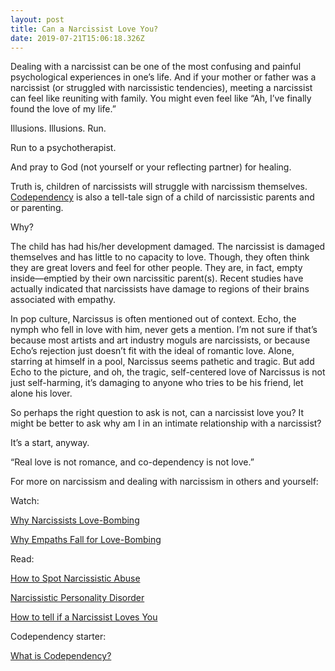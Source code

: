 ```yaml
---
layout: post
title: Can a Narcissist Love You?
date: 2019-07-21T15:06:18.326Z
---
```

Dealing with a narcissist can be one of the most confusing and painful psychological experiences in one’s life. And if your mother or father was a narcissist (or struggled with narcissistic tendencies), meeting a narcissist can feel like reuniting with family. You might even feel like “Ah, I’ve finally found the love of my life.” 

Illusions. Illusions. Run.

Run to a psychotherapist. 

And pray to God (not yourself or your reflecting partner) for healing.

Truth is, children of narcissists will struggle with narcissism themselves. [Codependency](https://www.whatiscodependency.com/codependency-symptoms-cause-treatment/) is also a tell-tale sign of a child of narcissistic parents and or parenting.

Why?

The child has had his/her development damaged. The narcissist is damaged themselves and has little to no capacity to love. Though, they often think they are great lovers and feel for other people. They are, in fact, empty inside—emptied by their own narcissitic parent(s). Recent studies have actually indicated that narcissists have damage to regions of their brains associated with empathy.

In pop culture, Narcissus is often mentioned out of context. Echo, the nymph who fell in love with him, never gets a mention. I’m not sure if that’s because most artists and art industry moguls are narcissists, or because Echo’s rejection just doesn’t fit with the ideal of romantic love. Alone, starring at himself in a pool, Narcissus seems pathetic and tragic. But add Echo to the picture, and oh, the tragic, self-centered love of Narcissus is not just self-harming, it’s damaging to anyone who tries to be his friend, let alone his lover. 

So perhaps the right question to ask is not, can a narcissist love you? It might be better to ask why am I in an intimate relationship with a narcissist?

It’s a start, anyway.

“Real love is not romance, and co-dependency is not love.” 

For more on narcissism and dealing with narcissism in others and yourself:

Watch:

[Why Narcissists Love-Bombing](https://youtu.be/iVmwRKYjMTY)

[Why Empaths Fall for Love-Bombing](https://youtu.be/9_ojB1RuC5Q) 

Read:

[How to Spot Narcissistic Abuse](https://www.psychologytoday.com/us/blog/toxic-relationships/201709/how-spot-narcissistic-abuse)

[Narcissistic Personality Disorder](http://www.whatiscodependency.com/narcissistic-personality-disorder/)

[How to tell if a Narcissist Loves You](https://www.whatiscodependency.com/can-a-narcissist-love/)

Codependency starter:

[What is Codependency?](https://www.whatiscodependency.com/codependency-symptoms-cause-treatment/)
